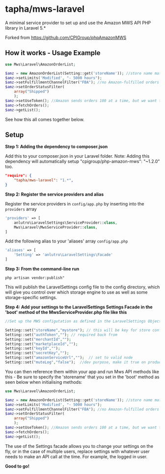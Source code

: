 # tapha/mws-laravel
A minimal service provider to set up and use the Amazon MWS API PHP library in Laravel 5.*

Forked from https://github.com/CPIGroup/phpAmazonMWS


## How it works - Usage Example

```php
use Mws\Laravel\AmazonOrderList;
```

```php
$amz = new AmazonOrderList(Setting::get('storeName')); //store name matches the array key in the settings
$amz->setLimits('Modified', "- 5000 hours");
$amz->setFulfillmentChannelFilter("FBA"); //no Amazon-fulfilled orders
$amz->setOrderStatusFilter(
    array("Shipped")
    ); 
$amz->setUseToken(); //Amazon sends orders 100 at a time, but we want them all
$amz->fetchOrders();
$amz->getList();
```

See how this all comes together below.

## Setup
**Step 1: Adding the dependency to composer.json**

Add this to your composer.json in your Laravel folder.
Note: Adding this dependency will automatically setup "cpigroup/php-amazon-mws": "~1.2.0" too.

```json
"require": {
    "tapha/mws-laravel": "1.*",
}
```

**Step 2: Register the service providers and alias**

Register the service providers in ```config/app.php``` by inserting into the ```providers``` array

```php
'providers' => [
	anlutro\LaravelSettings\ServiceProvider::class,
	Mws\Laravel\MwsServiceProvider::class,
]
```

Add the following alias to your 'aliases' array ```config/app.php```

```php
'aliases' => [
	'Setting' => 'anlutro\LaravelSettings\Facade'
]
```

**Step 3: From the command-line run**

```
php artisan vendor:publish"
```

This will publish the LaravelSettings config file to the config directory, which will give you control over which storage engine to use as well as some storage-specific settings.

**Step 4: Add your settings to the LaravelSettings Settings Facade in the 'boot' method of the MwsServiceProvider.php file like this**

```php
//Set up the MWS configutation as defined in the LaravelSettings Object by app.

Setting::set("storeName","mystore"); // this will be key for store config, you pass this as an option in setstore() 
Setting::set("authToken",""); // required back from 
Setting::set("merchantId","");  
Setting::set("marketplaceId","");  
Setting::set("keyId","");  
Setting::set("secretKey","");  
Setting::set("amazonServiceUrl","");  // set to valid node
Setting::set("muteLog","false");  //dev purpose, make it true on production 
```

You can then reference them within your app and run Mws API methods like this - Be sure to specify the 'storename' that you set in the 'boot' method as seen below when initialising methods: 

```php
use Mws\Laravel\AmazonOrderList;
```

```php
$amz = new AmazonOrderList(Setting::get('storeName')); //store name matches the array key in the settings
$amz->setLimits('Modified', "- 5000 hours");
$amz->setFulfillmentChannelFilter("FBA"); //no Amazon-fulfilled orders
$amz->setOrderStatusFilter(
    array("Shipped")
    ); 
$amz->setUseToken(); //Amazon sends orders 100 at a time, but we want them all
$amz->fetchOrders();
$amz->getList();
```

The use of the Settings facade allows you to change your settings on the fly, or in the case of multiple users, replace settings with whatever user needs to make an API call at the time. For example, the logged in user.

**Good to go!**
